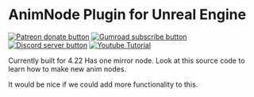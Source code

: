 # AnimNode Plugin for Unreal Engine
<!-- BADGES/ -->
<span class="badge-patreon"><a href="https://www.patreon.com/studiostry" title="Donate to this project using Patreon"><img src="https://img.shields.io/badge/Patreon-donate-orange.svg?logo=patreon&longCache=true&style=popout-square" alt="Patreon donate button" /></a></span>
<span class="badge-gumroad"><a href="https://gum.co/RDDnp" title="Support development"><img src="https://img.shields.io/badge/Gumroad-Support-darkgreen.svg?logo=gumroad&longCache=true&style=popout-square" alt="Gumroad subscribe button" /></a></span>
<span class="badge-discord"><a href="https://discord.gg/CmgdEvw" title="Join on discord"><img src="https://img.shields.io/badge/Discord-Join-768ADC.svg?logo=discord&longCache=true&style=popout-square" alt="Discord server button" /></a></span>
<span class="badge-youtube"><a href="https://www.youtube.com/watch?v=SeA52BYK0hg" title="Watch Tutorial on Youtube"><img src="https://img.shields.io/badge/Tutorial-Video-F40000.svg?logo=youtube&longCache=true&style=popout-square" alt="Youtube Tutorial" /></a></span>

Currently built for 4.22
Has one mirror node.
Look at this source code to learn how to make new anim nodes.

It would be nice if we could add more functionality to this.
